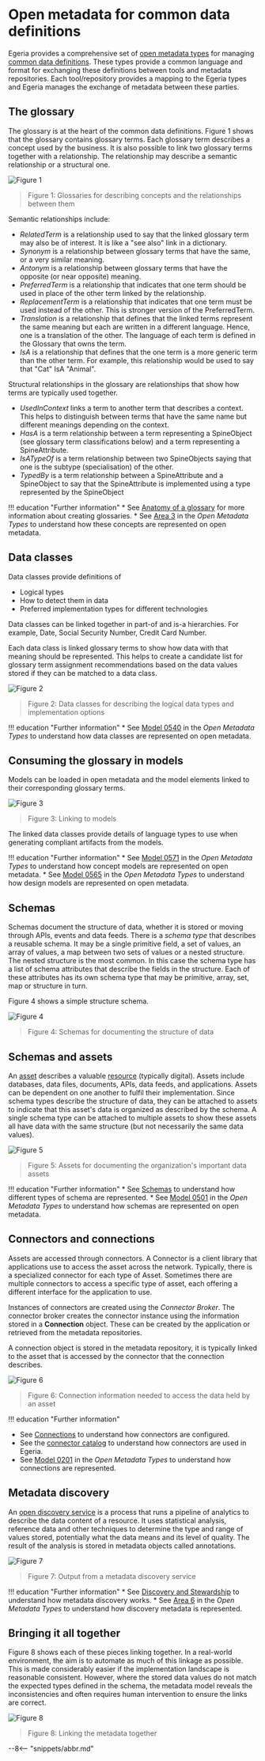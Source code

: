 <!-- SPDX-License-Identifier: CC-BY-4.0 -->
<!-- Copyright Contributors to the ODPi Egeria project. -->

# Open metadata for common data definitions

Egeria provides a comprehensive set of [open metadata types](/types) for managing [common data definitions](/practices/common-data-definitions/overview).  These types provide a common language and format for exchanging these definitions between tools and metadata repositories.  Each tool/repository provides a mapping to the Egeria types and Egeria manages the exchange of metadata between these parties.

## The glossary

The glossary is at the heart of the common data definitions. Figure 1 shows that the glossary contains glossary terms.  Each glossary term describes a concept used by the business. It is also possible to link two glossary terms together with a relationship. The relationship may describe a semantic relationship or a structural one.

![Figure 1](semantic-to-implementation-glossaries.svg)
> Figure 1: Glossaries for describing concepts and the relationships between them

Semantic relationships include:

* *RelatedTerm* is a relationship used to say that the linked glossary term may also be of interest. It is like a "see also" link in a dictionary.
* *Synonym* is a relationship between glossary terms that have the same, or a very similar meaning.
* *Antonym* is a relationship between glossary terms that have the opposite (or near opposite) meaning.
* *PreferredTerm* is a relationship that indicates that one term should be used in place of the other term linked by the relationship.
* *ReplacementTerm* is a relationship that indicates that one term must be used instead of the other. This is stronger version of the PreferredTerm.
* *Translation* is a relationship that defines that the linked terms represent the same meaning but each are written in a different language. Hence, one is a translation of the other. The language of each term is defined in the Glossary that owns the term.
* *IsA* is a relationship that defines that the one term is a more generic term than the other term. For example, this relationship would be used to say that "Cat" IsA "Animal".

Structural relationships in the glossary are relationships that show how terms are typically used together. 

* *UsedInContext* links a term to another term that describes a context. This helps to distinguish between terms that have the same name but different meanings depending on the context.
* *HasA* is a term relationship between a term representing a SpineObject (see glossary term classifications below) and a term representing a SpineAttribute.
* *IsATypeOf* is a term relationship between two SpineObjects saying that one is the subtype (specialisation) of the other.
* *TypedBy* is a term relationship between a SpineAttribute and a SpineObject to say that the SpineAttribute is implemented using a type represented by the SpineObject


!!! education "Further information"
    * See [Anatomy of a glossary](/practices/common-data-definitions/anatomy-of-a-glossary) for more information about creating glossaries.
    * See [Area 3](/types/3) in the *Open Metadata Types* to understand how these concepts are represented on open metadata.

## Data classes

Data classes provide definitions of

 * Logical types
 * How to detect them in data
 * Preferred implementation types for different technologies

Data classes can be linked together in part-of and is-a hierarchies.  For example, Date, Social Security Number, Credit Card Number.

Each data class is linked glossary terms to show how data with that meaning should be represented. This helps to create a candidate list for glossary term assignment recommendations based on the data values stored if they can be matched to a data class.

![Figure 2](semantic-to-implementation-data-classes.svg)
> Figure 2: Data classes for describing the logical data types and implementation options

!!! education "Further information"
    * See [Model 0540](/types/5/0540-Data-Classes) in the *Open Metadata Types* to understand how data classes are represented on open metadata.

## Consuming the glossary in models

Models can be loaded in open metadata and the model elements linked to their corresponding glossary terms.

![Figure 3](semantic-to-implementation-models.svg)
> Figure 3: Linking to models

The linked data classes provide details of language types to use when generating compliant artifacts from the models.

!!! education "Further information"
    * See [Model 0571](/types/5/0571-Concept-Models) in the *Open Metadata Types* to understand how concept models are represented on open metadata.
    * See [Model 0565](/types/5/0565-Design-Model-Elements) in the *Open Metadata Types* to understand how design models are represented on open metadata.

## Schemas

Schemas document the structure of data, whether it is stored or moving through APIs, events and data feeds. There is a *schema type* that describes a reusable schema. It may be a single primitive field, a set of values, an array of values, a map between two sets of values or a nested structure. The nested structure is the most common. In this case the schema type has a list of schema attributes that describe the fields in the structure.  Each of these attributes has its own schema type that may be primitive, array, set, map or structure in turn.

Figure 4 shows a simple structure schema.

![Figure 4](semantic-to-implementation-schemas.svg)
> Figure 4: Schemas for documenting the structure of data

## Schemas and assets

An [asset](/concepts/asset) describes a valuable [resource](/concepts/resource) (typically digital).  Assets include databases, data files, documents, APIs, data feeds, and applications. Assets can be dependent on one another to fulfil their implementation. Since schema types describe the structure of data, they can be attached to assets to indicate that this asset's data is organized as described by the schema. A single schema type can be attached to multiple assets to show these assets all have data with the same structure (but not necessarily the same data values).

![Figure 5](semantic-to-implementation-assets-and-schemas.svg)
> Figure 5: Assets for documenting the organization's important data assets

!!! education "Further information"
    * See [Schemas](/concepts/schema) to understand how different types of schema are represented.
    * See [Model 0501](/types/5/0501-Schema-Elements) in the *Open Metadata Types* to understand how schemas are represented on open metadata.

## Connectors and connections

Assets are accessed through connectors.  A Connector is a client library that applications use to access the asset across the network.  Typically, there is a specialized connector for each type of Asset.  Sometimes there are multiple connectors to access a specific type of asset, each offering a different interface for  the application to use.

Instances of connectors are created using the *Connector Broker*.  The connector broker creates the connector instance using the information stored in a **Connection** object.  These can be created by the application or retrieved from the metadata repositories.

A connection object is stored in the metadata repository, it is typically linked to the asset that is accessed by the connector that the connection describes.

![Figure 6](semantic-to-implementation-connectors.svg)
> Figure 6: Connection information needed to access the data held by an asset

!!! education "Further information"
* See [Connections](/concepts/connection) to understand how connectors are configured.
* See the [connector catalog](/connectors) to understand how connectors are used in Egeria.
* See [Model 0201](/types/2/0201/Connectors-and-Connections) in the *Open Metadata Types* to understand how connections are represented.

## Metadata discovery

An [open discovery service](/concepts/open-discovery-service) is a process that runs a pipeline of analytics to describe the data content of a resource. It uses statistical analysis, reference data and other techniques to determine the type and range of values stored, potentially what the data means and its level of quality. The result of the analysis is stored in metadata objects called annotations.

![Figure 7](semantic-to-implementation-discovery.svg)
> Figure 7: Output from a metadata discovery service

!!! education "Further information"
    * See [Discovery and Stewardship](/features/discovery-and-stewardship/overview) to understand how metadata discovery works.
    * See [Area 6](/types/6) in the *Open Metadata Types* to understand how discovery metadata is represented.

## Bringing it all together

Figure 8 shows each of these pieces linking together. In a real-world environment, the aim is to automate as much of this linkage as possible. This is made considerably easier if the implementation landscape is reasonable consistent.  However, where the stored data values do not match the expected types defined in the schema, the metadata model reveals the inconsistencies and often requires human intervention to ensure the links are correct.

![Figure 8](semantic-to-implementation-big-picture.svg)
> Figure 8: Linking the metadata together



--8<-- "snippets/abbr.md"
